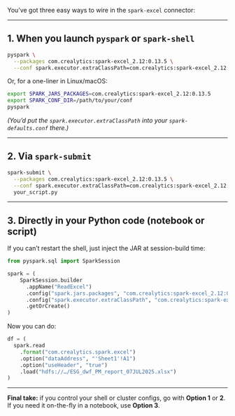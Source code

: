 You’ve got three easy ways to wire in the `spark-excel` connector:

---

## 1. When you launch `pyspark` or `spark-shell`

```bash
pyspark \
  --packages com.crealytics:spark-excel_2.12:0.13.5 \
  --conf spark.executor.extraClassPath=com.crealytics:spark-excel_2.12:0.13.5
```

Or, for a one-liner in Linux/macOS:

```bash
export SPARK_JARS_PACKAGES=com.crealytics:spark-excel_2.12:0.13.5
export SPARK_CONF_DIR=/path/to/your/conf
pyspark
```

*(You’d put the `spark.executor.extraClassPath` into your `spark-defaults.conf` there.)*

---

## 2. Via `spark-submit`

```bash
spark-submit \
  --packages com.crealytics:spark-excel_2.12:0.13.5 \
  --conf spark.executor.extraClassPath=com.crealytics:spark-excel_2.12:0.13.5 \
  your_script.py
```

---

## 3. Directly in your Python code (notebook or script)

If you can’t restart the shell, just inject the JAR at session-build time:

```python
from pyspark.sql import SparkSession

spark = (
    SparkSession.builder
      .appName("ReadExcel")
      .config("spark.jars.packages", "com.crealytics:spark-excel_2.12:0.13.5")
      .config("spark.executor.extraClassPath", "com.crealytics:spark-excel_2.12:0.13.5")
      .getOrCreate()
)
```

Now you can do:

```python
df = (
  spark.read
    .format("com.crealytics.spark.excel")
    .option("dataAddress", "'Sheet1'!A1")
    .option("useHeader", "true")
    .load("hdfs://…/ESG_dwf_PM_report_07JUL2025.xlsx")
)
```

---

**Final take:** if you control your shell or cluster configs, go with **Option 1** or **2**. If you need it on-the-fly in a notebook, use **Option 3**.
